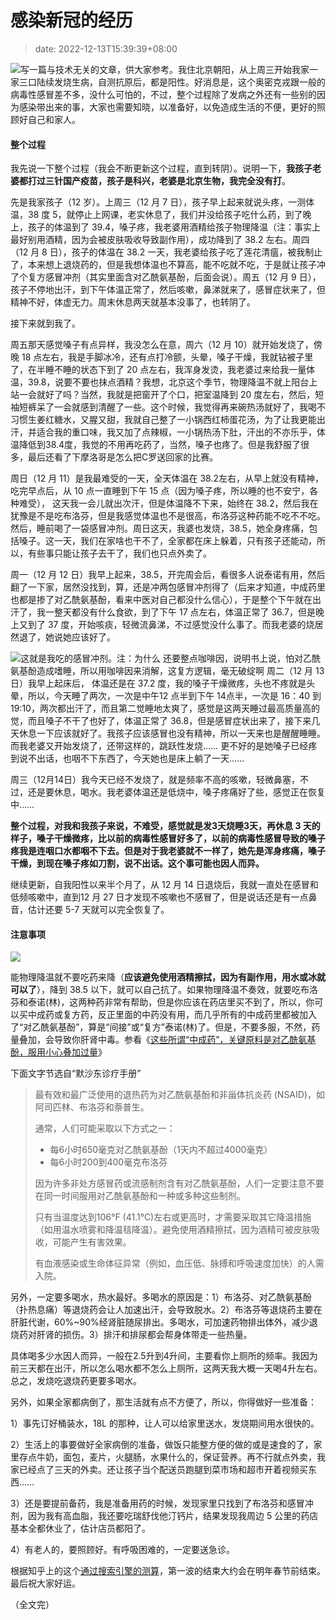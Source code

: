 # 感染新冠的经历
>date: 2022-12-13T15:39:39+08:00


![](/assets/images/coolshell.cn/wp-content/uploads/2022/12/covid19-300x225.jpg)写一篇与技术无关的文章，供大家参考。我住北京朝阳，从上周三开始我家一家三口陆续发烧生病，自测抗原后，都是阳性。好消息是，这个奥密克戎跟一般的病毒性感冒差不多，没什么可怕的，不过，整个过程除了发病之外还有一些别的因为感染带出来的事，大家也需要知晓，以准备好，以免造成生活的不便，更好的照顾好自己和家人。


#### 整个过程


我先说一下整个过程（我会不断更新这个过程，直到转阴）。说明一下，**我孩子老婆都打过三针国产疫苗，孩子是科兴，老婆是北京生物，我完全没有打**。


先是我家孩子（12 岁）。上周三（12 月 7 日），孩子早上起来就说头疼，一测体温，38 度 5，就停止上网课，老实休息了，我们并没给孩子吃什么药，到了晚上，孩子的体温到了 39.4，嗓子疼，我老婆用酒精给孩子物理降温（注：事实上最好别用酒精，因为会被皮肤吸收导致副作用），成功降到了 38.2 左右。周四（12 月 8 日），孩子的体温在 38.2 一天，我老婆给孩子吃了莲花清瘟，被我制止了，本来想上退烧药的，但是我想体温也不算高，能不吃就不吃，于是就让孩子冲了个复方感冒冲剂（其实里面含对乙酰氨基酚，后面会说）。周五（12 月 9 日），孩子不停地出汗，到下午体温正常了，然后咳嗽，鼻涕就来了，感冒症状来了，但精神不好，体虚无力。周末休息两天就基本没事了，也转阴了。


接下来就到我了。



周五那天感觉嗓子有点异样，我没怎么在意，周六（12 月 10）就开始发烧了，傍晚 18 点左右，我是手脚冰冷，还有点打冷颤，头晕，嗓子干燥，我就钻被子里了，在半睡不睡的状态下到了 20 点左右，我浑身发烫，我老婆过来给我一量体温，39.8，说要不要也抹点酒精？我想，北京这个季节，物理降温不就上阳台上站一会就好了吗？当然，我就是把窗开了个口，把室温降到 20 度左右，然后，短袖短裤呆了一会就感到清醒了一些。这个时候，我觉得再来碗热汤就好了，我喝不习惯生姜红糖水，又腥又甜，我就自己整了一小锅西红柿蛋花汤，为了让我更能出汗，并适合我的重口味，我又加了点辣椒，一小锅热汤下肚，汗出的不亦乐乎，体温降低到38.4度，我觉的不用再吃药了，当然，嗓子也疼了。但是我舒服了很多，最后还看了下摩洛哥是怎么把C罗送回家的比赛。


周日（12 月 11）是我最难受的一天，全天体温在 38.2左右，从早上就没有精神，吃完早点后，从 10 点一直睡到下午 15 点（因为嗓子疼，所以睡的也不安宁，各种难受）， 这天我一会儿就出次汗，但是体温降不下来，始终在 38.2，然后我在犹豫是不是吃布洛芬，但是我感觉体温也不是很高，布洛芬这种药能不吃不不吃。然后，睡前喝了一袋感冒冲剂。周日这天，我婆也发烧，38.5，她全身疼痛，包括嗓子。这一天，我们在家啥也干不了，全家都在床上躲着，只有孩子还能动，所以，有些事只能让孩子去干了，我们也只点外卖了。


周一（12 月 12 日）我早上起来，38.5，开完周会后，看很多人说泰诺有用，然后翻了一下家，居然没找到，算，还是冲两包感冒冲剂得了（后来才知道，中成药里也都是掺了对乙酰氨基酚，看来中医对自己都没什么信心），于是整个下午就在出汗了，我一整天都没有什么食欲，到了下午 17 点左右，体温正常了 36.7，但是晚上又到了 37 度，开始咳痰，轻微流鼻涕，不过感觉没什么事了。而我老婆的烧居然退了，她说她应该好了。


[![](/assets/images/coolshell.cn/wp-content/uploads/2022/12/IMG_2399-871x1024.jpg)](https://coolshell.cn/wp-content/uploads/2022/12/IMG_2399.jpg)这就是我吃的感冒冲剂。注：为什么 还要整点咖啡因，说明书上说，怕对乙酰氨基酚造成嗜睡，所以用咖啡因来消解，这复方逻辑，毫无破绽啊
周二（12 月 13 日）我早上起床后， 体温还是在 37.2 度，我的嗓子干燥微疼，头也不疼就是头晕，所以，今天睡了两次，一次是中午12 点半到下午 14点半，一次是 16：40 到 19:10，两次都出汗了，而且第二觉睡地太爽了，感觉是这两天睡过最高质量高的觉，而且嗓子不干了也好了，体温正常了 36.8，但是感冒症状出来了，接下来几天休息一下应该就好了。我孩子应该感冒也没有精神，所以一天来也是醒醒睡睡。而我老婆又开始发烧了，还带这样的，跳跃性发烧…… 更不好的是她嗓子已经疼到说不出话，也咽不下东西了，今天她也是床上躺了一天……


周三（12月14日）我今天已经不发烧了，就是频率不高的咳嗽，轻微鼻塞，不过，还是要休息，喝水。我老婆体温还是低烧中，嗓子疼痛好了些，感觉正在恢复中……


**整个过程，对我和我孩子来说，不难受，感觉就是发3天烧睡3天，再休息 3 天的样子，嗓子干燥微疼，比以前的病毒性感冒好多了，以前的病毒性感冒导致的嗓子疼我是连咽口水都咽不下去。但是对于我老婆就不一样了，她先是浑身疼痛，嗓子干燥，到现在嗓子疼如刀割，说不出话。这个事可能也因人而异。**


继续更新，自我阳性以来半个月了，从 12 月 14 日退烧后，我就一直处在感冒和低频咳嗽中，直到12 月 27 日才发现不咳嗽也不感冒了，但是说话还是有一点鼻音，估计还要 5-7 天就可以完全恢复了。


#### 注意事项


![](/assets/images/coolshell.cn/wp-content/uploads/2022/12/IMG_2402.jpg)


能物理降温就不要吃药来降（**应该避免使用酒精擦拭，因为有副作用，用水或冰就可以了**），降到 38.5 以下，就可以自己抗了。如果物理降温不奏效，就要吃布洛芬和泰诺(林)，这两种药非常有帮助，但是你应该在药店里买不到了，所以，你可以买中成药或复方药，反正里面的中药没有用，而几乎所有的中成药里都被加入了“对乙酰氨基酚”，算是“间接”或“复方”泰诺(林)了。但是，不要多服，不然，药量叠加，会导致你肝肾中毒。参看《[这些所谓“中成药”，关键原料是对乙酰氨基酚，服用小心叠加过量](https://www.163.com/dy/article/HOA1A9UQ055342ZM.html)》


下面文字节选自“默沙东诊疗手册”



> 
> 
> 最有效和最广泛使用的退热药为对乙酰氨基酚和非甾体抗炎药 (NSAID)，如阿司匹林、布洛芬和萘普生。
> 
> 
> 
> 
> 通常，人们可能采取以下方式之一：
> 
> 
> 
> 
> * 每6小时650毫克对乙酰氨基酚（1天内不超过4000毫克）
> * 每6小时200到400毫克布洛芬
> 
> 
> 
> 
> 因为许多非处方感冒药或流感制剂含有对乙酰氨基酚，人们一定要注意不要在同一时间服用对乙酰氨基酚和一种或多种这些制剂。
> 
> 
> 
> 
> 只有当温度达到106°F (41.1°C)左右或更高时，才需要采取其它降温措施（如用温水喷雾和降温毯降温）。避免使用酒精擦拭，因为酒精可被皮肤吸收，可能产生有害效果。
> 
> 
> 
> 
> 有血液感染或生命体征异常（例如，血压低、脉搏和呼吸速度加快）的人需入院。
> 
> 
> 
> 


另外，一定要多喝水，热水最好。多喝水的原因是：1）布洛芬、对乙酰氨基酚（扑热息痛）等退烧药会让人加速出汗，会导致脱水。2）布洛芬等退烧药主要在肝脏代谢，60%~90%经肾脏随尿排出。多喝水，可加速药物排出体外，减少退烧药对肝肾的损伤。3）排汗和排尿都会帮身体带走一些热量。


具体喝多少水因人而异，一般在2.5升到4升间，主要看你上厕所的频率。我因为前三天都在出汗，所以怎么喝水都不怎么上厕所，这两天我大概一天喝4升左右。总之，发烧吃退烧药更要多喝水。


另外，如果全家都病倒了，那生活就有点不方便了，所以，你得做好一些准备：


1）事先订好桶装水，18L 的那种，让人可以给家里送水，发烧期间用水很快的。


2）生活上的事要做好全家病倒的准备，做饭只能整方便的做的或是速食的了，家里存点牛奶，面包，麦片，火腿肠，水果什么的，保证营养。再不行就点外卖，我家已经点了三天的外卖。还让孩子当个配送员跑腿到菜市场和超市开着视频买东西……


3）还是要提前备药，我是准备用药的时候，发现家里只找到了布洛芬和感冒冲剂，因为我有高血脂，我还要吃瑞舒伐他汀钙片，结果发现我周边 5 公里的药店基本全都休业了，估计店员都阳了。


4）有老人的，要照顾好。有呼吸困难的，一定要送急诊。


根据知乎上的这个[通过搜索引擎的测算](https://zhuanlan.zhihu.com/p/590989182)，第一波的结束大约会在明年春节前结束。最后祝大家好运。


（全文完）


